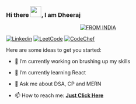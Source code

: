 ### Hi there <img src="https://raw.githubusercontent.com/MartinHeinz/MartinHeinz/master/wave.gif" width="30px">, I am Dheeraj

<p align="center">
<a href="#"><img title="FROM INDIA" src="https://img.shields.io/badge/FROM-INDIA-green?colorA=%23FF9933&colorB=%23138808&style=for-the-badge"></a>
</p>



<!-- **Dheeraj13042002/Dheeraj13042002** is a ✨ _special_ ✨ repository because its `README.md` (this file) appears on your GitHub profile. -->

[![Linkedin](https://img.shields.io/badge/Dheeraj-black?style=flat&logo=Linkedin&logoColor=blue&link=https://www.linkedin.com/in/dheeraj-gupta-8861461bb/)](https://www.linkedin.com/in/dheeraj-gupta-8861461bb/)
[![LeetCode](https://img.shields.io/badge/dynamic/json?style=plastic&labelColor=black&color=%23ffa116&label=Solved&query=solvedOverTotal&url=https%3A%2F%2Fleetcode-badge.vercel.app%2Fapi%2Fusers%2Fdheeraj_2002&logo=leetcode&logoColor=yellow)](https://leetcode.com/dheeraj_2002/)
[![CodeChef](https://cp-logo.vercel.app/codechef/dheeraj_2002?logo=true)](https://www.codechef.com/users/dheeraj_2002)


Here are some ideas to get you started:

- 🔭 I’m currently working on brushing up my skills

- 🌱 I’m currently learning React

- 💬 Ask me about DSA, CP and MERN 

- 📫 How to reach me:  <a href="mailto:dj13042002@gmail.com"><b>Just Click Here</b></a>
